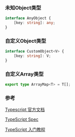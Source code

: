 ### 未知Object类型

```typescript
interface AnyObject {
    [key: string]: any;
}
```

### 自定义Object类型

```typescript
interface CustomObject<V> {
    [key: string]: V;
}
```

### 自定义Array类型

```typescript
export type ArrayMap<T> = T[];
```


### 参考

[Typescript 官方文档](https://www.tslang.cn/index.html)

[TypeScript Spec](https://github.com/Microsoft/TypeScript/blob/master/doc/spec.md)

[TypeScript 入门教程](https://ts.xcatliu.com/introduction/what-is-typescript)

